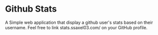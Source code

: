 # Github Stats

A Simple web application that display a github user's stats based on their username. Feel free to link stats.ssaxel03.com/<your-username> on your GitHub profile.
